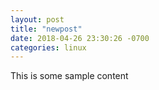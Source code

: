 ```yaml
---
layout: post
title: "newpost"
date: 2018-04-26 23:30:26 -0700
categories: linux
---
```


This is some sample content

